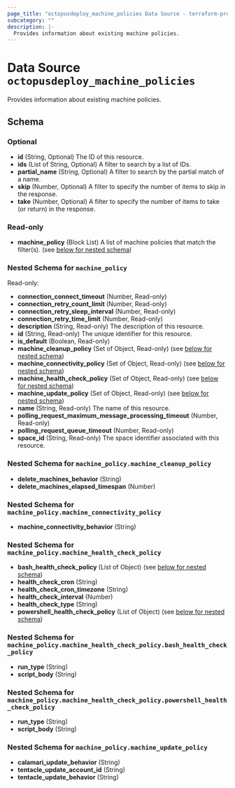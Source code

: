 ```yaml
---
page_title: "octopusdeploy_machine_policies Data Source - terraform-provider-octopusdeploy"
subcategory: ""
description: |-
  Provides information about existing machine policies.
---
```


# Data Source `octopusdeploy_machine_policies`

Provides information about existing machine policies.



## Schema

### Optional

- **id** (String, Optional) The ID of this resource.
- **ids** (List of String, Optional) A filter to search by a list of IDs.
- **partial_name** (String, Optional) A filter to search by the partial match of a name.
- **skip** (Number, Optional) A filter to specify the number of items to skip in the response.
- **take** (Number, Optional) A filter to specify the number of items to take (or return) in the response.

### Read-only

- **machine_policy** (Block List) A list of machine policies that match the filter(s). (see [below for nested schema](#nestedblock--machine_policy))

<a id="nestedblock--machine_policy"></a>
### Nested Schema for `machine_policy`

Read-only:

- **connection_connect_timeout** (Number, Read-only)
- **connection_retry_count_limit** (Number, Read-only)
- **connection_retry_sleep_interval** (Number, Read-only)
- **connection_retry_time_limit** (Number, Read-only)
- **description** (String, Read-only) The description of this resource.
- **id** (String, Read-only) The unique identifier for this resource.
- **is_default** (Boolean, Read-only)
- **machine_cleanup_policy** (Set of Object, Read-only) (see [below for nested schema](#nestedatt--machine_policy--machine_cleanup_policy))
- **machine_connectivity_policy** (Set of Object, Read-only) (see [below for nested schema](#nestedatt--machine_policy--machine_connectivity_policy))
- **machine_health_check_policy** (Set of Object, Read-only) (see [below for nested schema](#nestedatt--machine_policy--machine_health_check_policy))
- **machine_update_policy** (Set of Object, Read-only) (see [below for nested schema](#nestedatt--machine_policy--machine_update_policy))
- **name** (String, Read-only) The name of this resource.
- **polling_request_maximum_message_processing_timeout** (Number, Read-only)
- **polling_request_queue_timeout** (Number, Read-only)
- **space_id** (String, Read-only) The space identifier associated with this resource.

<a id="nestedatt--machine_policy--machine_cleanup_policy"></a>
### Nested Schema for `machine_policy.machine_cleanup_policy`

- **delete_machines_behavior** (String)
- **delete_machines_elapsed_timespan** (Number)


<a id="nestedatt--machine_policy--machine_connectivity_policy"></a>
### Nested Schema for `machine_policy.machine_connectivity_policy`

- **machine_connectivity_behavior** (String)


<a id="nestedatt--machine_policy--machine_health_check_policy"></a>
### Nested Schema for `machine_policy.machine_health_check_policy`

- **bash_health_check_policy** (List of Object) (see [below for nested schema](#nestedobjatt--machine_policy--machine_health_check_policy--bash_health_check_policy))
- **health_check_cron** (String)
- **health_check_cron_timezone** (String)
- **health_check_interval** (Number)
- **health_check_type** (String)
- **powershell_health_check_policy** (List of Object) (see [below for nested schema](#nestedobjatt--machine_policy--machine_health_check_policy--powershell_health_check_policy))

<a id="nestedobjatt--machine_policy--machine_health_check_policy--bash_health_check_policy"></a>
### Nested Schema for `machine_policy.machine_health_check_policy.bash_health_check_policy`

- **run_type** (String)
- **script_body** (String)


<a id="nestedobjatt--machine_policy--machine_health_check_policy--powershell_health_check_policy"></a>
### Nested Schema for `machine_policy.machine_health_check_policy.powershell_health_check_policy`

- **run_type** (String)
- **script_body** (String)



<a id="nestedatt--machine_policy--machine_update_policy"></a>
### Nested Schema for `machine_policy.machine_update_policy`

- **calamari_update_behavior** (String)
- **tentacle_update_account_id** (String)
- **tentacle_update_behavior** (String)


